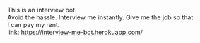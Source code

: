 This is an interview bot.  
Avoid the hassle. Interview me instantly. Give me the job so that  
I can pay my rent.   
link: https://interview-me-bot.herokuapp.com/